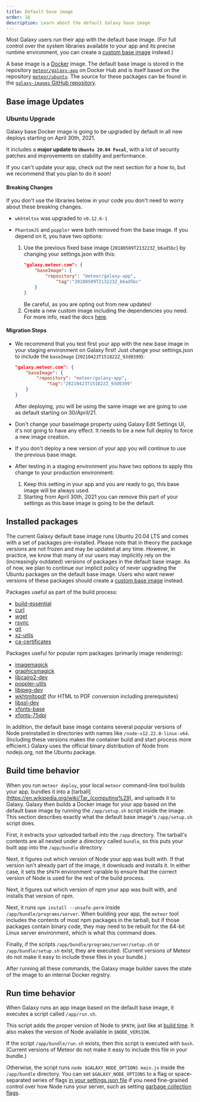 ```yaml
---
title: Default base image
order: 16
description: Learn about the default Galaxy base image
---
```


Most Galaxy users run their app with the default base image.  (For full control over the system libraries available to your app and its precise runtime environment, you can create a [custom base image](/custom-base-images.html) instead.)

A base image is a [Docker](https://www.docker.com/) image.  The default base image is stored in the repository [`meteor/galaxy-app`](https://hub.docker.com/r/meteor/galaxy-app/) on Docker Hub and is itself based on the repository [`meteor/ubuntu`](https://hub.docker.com/r/meteor/ubuntu/).  The source for these packages can be found in the [`galaxy-images` GitHub repository](https://github.com/meteor/galaxy-images).

<h2 id="update">Base image Updates</h2>

<h3 id="v2.0">Ubuntu Upgrade</h3>

Galaxy base Docker image is going to be upgraded by default in all new deploys starting on April 30th, 2021.

It includes a <b>major update to `Ubuntu 20.04 Focal`</b>, with a lot of security patches and improvements on stability and performance. 

If you can't update your app, check out the next section for a how to, but we recommend that you plan to do it soon!

#### Breaking Changes

If you don't use the libraries below in your code you don't need to worry about these breaking changes.

- `wkhtmltox` was upgraded to `v0.12.6-1`
  

- `PhantomJS` and `poppler` were both removed from the base image. If you depend on it, you have two options:
    1. Use the previous fixed base image (`20180509T213223Z_b6ad5bc`) by changing your settings.json with this:
        ```json
        "galaxy.meteor.com": {
            "baseImage": {
                "repository": "meteor/galaxy-app",
                    "tag":"20180509T213223Z_b6ad5bc"
            }
        }
        ```
        Be careful, as you are opting out from new updates!
    2. Create a new custom image including the dependencies you need. For more info, read the docs [here](./custom-base-images.html).

#### Migration Steps

- We recommend that you test first your app with the new base image in your staging environment on Galaxy first! Just change your settings.json to include the `baseImage` (`20210423T151822Z_93d0399`):
    ```json
    "galaxy.meteor.com": {
        "baseImage": {
            "repository": "meteor/galaxy-app",
                "tag":"20210423T151822Z_93d0399"
        }
    }
    ```
    After deploying, you will be using the same image we are going to use as default starting on 30/April/21.

- Don't change your baseImage property using Galaxy Edit Settings UI, it's not going to have any effect. It needs to be a new full deploy to force a new image creation.

- If you don't deploy a new version of your app you will continue to use the previous base image.

- After testing in a staging environment you have two options to apply this change to your production environment:
  1. Keep this setting in your app and you are ready to go, this base image will be always used.
  2. Starting from April 30th, 2021 you can remove this part of your settings as this base image is going to be the default.
    
<h2 id="packages">Installed packages</h2>

The current Galaxy default base image runs Ubuntu 20.04 LTS and comes with a set of packages pre-installed. Please note that in theory the package versions are not frozen and may be updated at any time. However, in practice, we know that many of our users may implicitly rely on the (increasingly outdated) versions of packages in the default base image. As of now, we plan to continue our implicit policy of never upgrading the Ubuntu packages on the default base image. Users who want newer versions of these packages should create a [custom base image](/custom-base-images.html) instead.

Packages useful as part of the build process:
- [build-essential](http://packages.ubuntu.com/trusty/build-essential)
- [curl](http://packages.ubuntu.com/trusty/amd64/curl)
- [wget](http://packages.ubuntu.com/trusty/wget)
- [rsync](http://packages.ubuntu.com/trusty/rsync)
- [git](http://packages.ubuntu.com/trusty/git)
- [xz-utils](http://packages.ubuntu.com/trusty/xz-utils)
- [ca-certificates](http://packages.ubuntu.com/trusty/ca-certificates)

Packages useful for popular npm packages (primarily image rendering):
- [imagemagick](http://packages.ubuntu.com/trusty/imagemagick)
- [graphicsmagick](http://packages.ubuntu.com/trusty/graphicsmagick-dbg)
- [libcairo2-dev](http://packages.ubuntu.com/trusty/libcairo2-dev)
- [poppler-utils](http://packages.ubuntu.com/trusty/poppler-utils)
- [libjpeg-dev](http://packages.ubuntu.com/trusty/libjpeg-dev)
- [wkhtmltopdf](http://packages.ubuntu.com/trusty/wkhtmltopdf) (for HTML to PDF conversion including prerequisites)
- [libssl-dev](http://packages.ubuntu.com/trusty/libssl-dev)
- [xfonts-base](http://packages.ubuntu.com/trusty/xfonts-base)
- [xfonts-75dpi](http://packages.ubuntu.com/trusty/xfonts-75dpi)

In addition, the default base image contains several popular versions of Node preinstalled in directories with names like `/node-v12.22.0-linux-x64`. (Including these versions makes the container build and start process more efficient.)  Galaxy uses the official binary distribution of Node from nodejs.org, not the Ubuntu package.

<h2 id="build">Build time behavior</h2>

When you run `meteor deploy`, your local `meteor` command-line tool builds your app, bundles it into a [tarball](https://en.wikipedia.org/wiki/Tar_(computing%29), and uploads it to Galaxy.  Galaxy then builds a Docker image for your app based on the default base image by running the `/app/setup.sh` script inside the image.  This section describes exactly what the default base image's `/app/setup.sh` script does.

First, it extracts your uploaded tarball into the `/app` directory.  The tarball's contents are all nested under a directory called `bundle`, so this puts your built app into the `/app/bundle` directory.

Next, it figures out which version of Node your app was built with.  If that version isn't already part of the image, it downloads and installs it.  In either case, it sets the `$PATH` environment variable to ensure that the correct version of Node is used for the rest of the build process.

Next, it figures out which version of npm your app was built with, and installs that version of npm.

Next, it runs `npm install --unsafe-perm` inside `/app/bundle/programs/server`.  When building your app, the `meteor` tool includes the contents of most npm packages in the tarball, but if those packages contain binary code, they may need to be rebuilt for the 64-bit Linux server environment, which is what this command does.

Finally, if the scripts `/app/bundle/programs/server/setup.sh` or `/app/bundle/setup.sh` exist, they are executed. (Current versions of Meteor do not make it easy to include these files in your bundle.)

After running all these commands, the Galaxy image builder saves the state of the image to an internal Docker registry.

<h2 id="run">Run time behavior</h2>

When Galaxy runs an app image based on the default base image, it executes a script called `/app/run.sh`.

This script adds the proper version of Node to `$PATH`, just like at [build time](#build).  It also makes the version of Node available in `$NODE_VERSION`.

If the script `/app/bundle/run.sh` exists, then this script is executed with `bash`.  (Current versions of Meteor do not make it easy to include this file in your bundle.)

Otherwise, the script runs `node $GALAXY_NODE_OPTIONS main.js` inside the `/app/bundle` directory. You can set `$GALAXY_NODE_OPTIONS` to a flag or space-separated series of flags [in your settings.json file](/environment-variables.html) if you need fine-grained control over how Node runs your server, such as setting [garbage collection flags](/scaling.html#garbage-collection).
